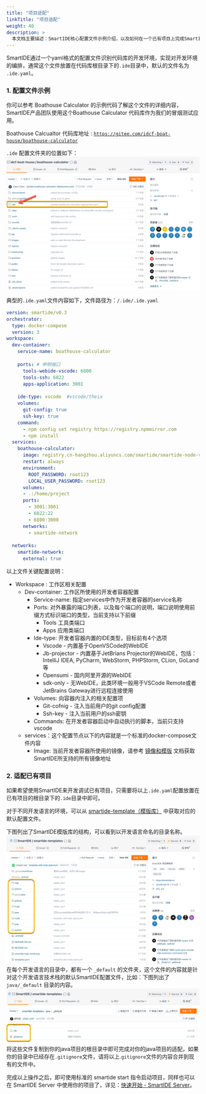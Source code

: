 ```yaml
---
title: "项目适配"
linkTitle: "项目适配"
weight: 40
description: >
  本文档主要描述：SmartIDE核心配置文件示例介绍，以及如何在一个已有项目上完成SmartIDE适配，并快速切换到SmartIDE开发模式。
---
```


SmartIDE通过一个yaml格式的配置文件识别代码库的开发环境，实现对开发环境的编排，通常这个文件放置在代码库根目录下的`.ide`目录中，默认的文件名为 `.ide.yaml`。

### 1. 配置文件示例
你可以参考 Boathouse Calculator 的示例代码了解这个文件的详细内容，SmartIDE产品团队使用这个Boathouse Calculator 代码库作为我们的冒烟测试应用。

Boathouse Calcualtor 代码库地址 : <a href="https://gitee.com/idcf-boat-house/boathouse-calculator" target="_blank"> ` https://gitee.com/idcf-boat-house/boathouse-calculator `</a>

`.ide` 配置文件夹的位置如下：
![](images/adaption-001.png)

典型的`.ide.yaml`文件内容如下，文件路径为：`/.ide/.ide.yaml`
``` yaml
version: smartide/v0.3
orchestrator:
  type: docker-compose
  version: 3
workspace:
  dev-container:
    service-name: boathouse-calculator
    
    ports: # 申明端口
      tools-webide-vscode: 6800
      tools-ssh: 6822
      apps-application: 3001
    
    ide-type: vscode  #vscode/theia
    volumes: 
      git-config: true
      ssh-key: true
    command:
      - npm config set registry https://registry.npmmirror.com
      - npm install
  services:
    boathouse-calculator:
      image: registry.cn-hangzhou.aliyuncs.com/smartide/smartide-node-v2-vscode:all-version
      restart: always
      environment:
        ROOT_PASSWORD: root123
        LOCAL_USER_PASSWORD: root123       
      volumes:
      - .:/home/project
      ports:
        - 3001:3001
        - 6822:22
        - 6800:3000
      networks:
        - smartide-network

  networks:
    smartide-network:
      external: true
```

以上文件关键配置说明：
- Workspace : 工作区相关配置
  - Dev-container: 工作区所使用的开发者容器配置
    - Service-name: 指定services中作为开发者容器的service名称
    - Ports:  对外暴露的端口列表，以及每个端口的说明，端口说明使用前缀方式标识端口的类型，当前支持以下前缀
      - Tools 工具类端口
      - Apps 应用类端口
    - Ide-type: 开发者容器内置的IDE类型，目标前有4个选项
      - Vscode - 内置基于OpenVSCode的WebIDE
      - Jb-projector - 内置基于JetBrians Projector的WebIDE，包括：IntelliJ IDEA, PyCharm, WebStorm, PHPStorm, CLion, GoLand等
      - Opensumi - 国内阿里开源的WebIDE
      - sdk-only - 无WebIDE，此类环境一般用于VSCode Remote或者JetBrains Gateway进行远程连接使用
    - Volumes: 向容器内注入的相关配置项
      - Git-cofnig - 注入当前用户的git config配置
      - Ssh-key - 注入当前用户的ssh密钥
    - Commands: 在开发者容器启动中自动执行的脚本，当前只支持vscode
  - services：这个配置节点以下的内容就是一个标准的docker-compose文件内容
    - Image: 当前开发者容器所使用的镜像，请参考 [镜像和模版](../../templates) 文档获取SmartIDE所支持的所有镜像地址

### 2. 适配已有项目
如果希望使用SmartIDE来开发调试已有项目，只需要将以上`.ide.yaml`配置放置在已有项目的根目录下的`.ide`目录中即可。

对于不同开发语言的环境，可以从 <a href="https://gitee.com/smartide/smartide-templates" target="_blank">smartide-template（模版库）</a> 中获取对应的默认配置文件。

下图列出了SmartIDE模版库的结构，可以看到以开发语言命名的目录名称。
![](images/adaption-002.png)
在每个开发语言的目录中，都有一个 `_default` 的文件夹，这个文件的内容就是针对这个开发语言技术栈的默认SmartIDE配置文件，比如：下图列出了 `java/_default` 目录的内容。
![](images/adaption-003.png)
将这些文件复制到你的java项目的根目录中即可完成对你的java项目的适配，如果你的目录中已经存在`.gitignore`文件，请将以上.`gitignore`文件的内容合并到现有的文件中。

完成以上操作之后，即可使用标准的 smartide start 指令启动项目，同样也可以在 SmartIDE Server 中使用你的项目了，详见：[快速开始 - SmartIDE Server](../../quickstart/server)。
